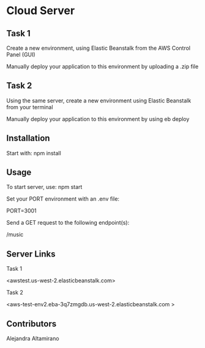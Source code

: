 # Cloud Server

## Task 1

Create a new environment, using Elastic Beanstalk from the AWS Control Panel (GUI)

Manually deploy your application to this environment by uploading a .zip file

## Task 2

Using the same server, create a new environment using Elastic Beanstalk from your terminal

Manually deploy your application to this environment by using eb deploy

## Installation

Start with: npm install

## Usage

To start server, use: npm start

Set your PORT environment with an .env file:

PORT=3001

Send a GET request to the following endpoint(s):

/music

## Server Links

Task 1

<awstest.us-west-2.elasticbeanstalk.com>

Task 2

<aws-test-env2.eba-3q7zmgdb.us-west-2.elasticbeanstalk.com >

## Contributors

Alejandra Altamirano
